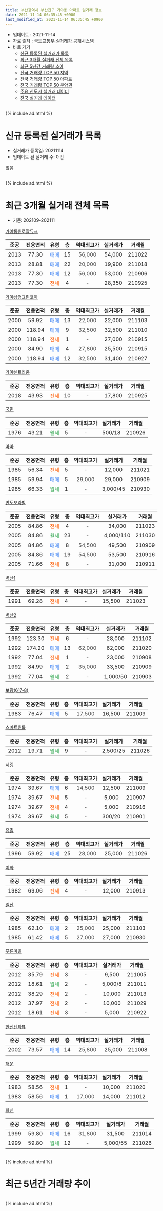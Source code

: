 ```yaml
---
title: 부산광역시 부산진구 가야동 아파트 실거래 정보
date: 2021-11-14 06:35:45 +0900
last_modified_at: 2021-11-14 06:35:45 +0900
---
```


* 업데이트 : 2021-11-14
* 자료 출처 : [국토교통부 실거래가 공개시스템](http://rt.molit.go.kr)
* 바로 가기
    * [신규 등록된 실거래가 목록](#신규-등록된-실거래가-목록)
    * [최근 3개월 실거래 전체 목록](#최근-3개월-실거래-전체-목록)
    * [최근 5년간 거래량 추이](#최근-5년간-거래량-추이)
    * [전국 거래량 TOP 50 지역](https://inasie.github.io/apt-trade-info/최근-3개월-전국에서-가장-거래가-많이-발생한-지역)
    * [전국 거래량 TOP 50 아파트](https://inasie.github.io/apt-trade-info/최근-3개월-전국에서-가장-거래가-많이-발생한-아파트)
    * [전국 거래량 TOP 50 분양권](https://inasie.github.io/apt-trade-info/최근-3개월-전국에서-가장-거래가-많이-발생한-분양권)
    * [주요 신도시 실거래 데이터](https://inasie.github.io/apt-trade-info/주요-신도시)
    * [전국 실거래 데이터](https://inasie.github.io/apt-trade-info/전국)
<br>
{% include ad.html %}
<br>

# 신규 등록된 실거래가 목록
* 실거래가 등록일: 20211114
* 업데이트 된 실거래 수: 0 건

없음

<br>
{% include ad.html %}
<br>

# 최근 3개월 실거래 전체 목록
* 기준: 202109-202111


[가야동원로얄듀크](https://search.naver.com/search.naver?query=%EB%B6%80%EC%82%B0%EA%B4%91%EC%97%AD%EC%8B%9C+%EB%B6%80%EC%82%B0%EC%A7%84%EA%B5%AC+%EA%B0%80%EC%95%BC%EB%8F%99+%EA%B0%80%EC%95%BC%EB%8F%99%EC%9B%90%EB%A1%9C%EC%96%84%EB%93%80%ED%81%AC)

|준공|전용면적|유형|층|역대최고가|실거래가|거래월|
|:---:|:---:|:---:|:---:|:---:|:---:|:---:|
|2013|77.30|<span style="color:#4285f3">매매</span>|15|<span style="color:#444444">56,000</span>|54,000|211022|
|2013|28.81|<span style="color:#4285f3">매매</span>|22|<span style="color:#444444">20,000</span>|19,900|211018|
|2013|77.30|<span style="color:#4285f3">매매</span>|12|<span style="color:#444444">56,000</span>|53,000|210906|
|2013|77.30|<span style="color:#ff5a00">전세</span>|4|<span style="color:#444444">-</span>|28,350|210925|

[가야삼정그린코아](https://search.naver.com/search.naver?query=%EB%B6%80%EC%82%B0%EA%B4%91%EC%97%AD%EC%8B%9C+%EB%B6%80%EC%82%B0%EC%A7%84%EA%B5%AC+%EA%B0%80%EC%95%BC%EB%8F%99+%EA%B0%80%EC%95%BC%EC%82%BC%EC%A0%95%EA%B7%B8%EB%A6%B0%EC%BD%94%EC%95%84)

|준공|전용면적|유형|층|역대최고가|실거래가|거래월|
|:---:|:---:|:---:|:---:|:---:|:---:|:---:|
|2000|59.92|<span style="color:#4285f3">매매</span>|13|<span style="color:#444444">22,000</span>|22,000|211103|
|2000|118.94|<span style="color:#4285f3">매매</span>|9|<span style="color:#444444">32,500</span>|32,500|211010|
|2000|118.94|<span style="color:#ff5a00">전세</span>|1|<span style="color:#444444">-</span>|27,000|210915|
|2000|84.90|<span style="color:#4285f3">매매</span>|4|<span style="color:#444444">27,800</span>|25,500|210915|
|2000|118.94|<span style="color:#4285f3">매매</span>|12|<span style="color:#444444">32,500</span>|31,400|210927|

[가야센트리움](https://search.naver.com/search.naver?query=%EB%B6%80%EC%82%B0%EA%B4%91%EC%97%AD%EC%8B%9C+%EB%B6%80%EC%82%B0%EC%A7%84%EA%B5%AC+%EA%B0%80%EC%95%BC%EB%8F%99+%EA%B0%80%EC%95%BC%EC%84%BC%ED%8A%B8%EB%A6%AC%EC%9B%80)

|준공|전용면적|유형|층|역대최고가|실거래가|거래월|
|:---:|:---:|:---:|:---:|:---:|:---:|:---:|
|2018|43.93|<span style="color:#ff5a00">전세</span>|10|<span style="color:#444444">-</span>|17,800|210925|

[국민](https://search.naver.com/search.naver?query=%EB%B6%80%EC%82%B0%EA%B4%91%EC%97%AD%EC%8B%9C+%EB%B6%80%EC%82%B0%EC%A7%84%EA%B5%AC+%EA%B0%80%EC%95%BC%EB%8F%99+%EA%B5%AD%EB%AF%BC)

|준공|전용면적|유형|층|역대최고가|실거래가|거래월|
|:---:|:---:|:---:|:---:|:---:|:---:|:---:|
|1976|43.21|<span style="color:#34a853">월세</span>|5|<span style="color:#444444">-</span>|500/18|210926|

[마마](https://search.naver.com/search.naver?query=%EB%B6%80%EC%82%B0%EA%B4%91%EC%97%AD%EC%8B%9C+%EB%B6%80%EC%82%B0%EC%A7%84%EA%B5%AC+%EA%B0%80%EC%95%BC%EB%8F%99+%EB%A7%88%EB%A7%88)

|준공|전용면적|유형|층|역대최고가|실거래가|거래월|
|:---:|:---:|:---:|:---:|:---:|:---:|:---:|
|1985|56.34|<span style="color:#ff5a00">전세</span>|5|<span style="color:#444444">-</span>|12,000|211021|
|1985|59.94|<span style="color:#4285f3">매매</span>|5|<span style="color:#444444">29,000</span>|29,000|210909|
|1985|66.33|<span style="color:#34a853">월세</span>|1|<span style="color:#444444">-</span>|3,000/45|210930|

[반도보라빌](https://search.naver.com/search.naver?query=%EB%B6%80%EC%82%B0%EA%B4%91%EC%97%AD%EC%8B%9C+%EB%B6%80%EC%82%B0%EC%A7%84%EA%B5%AC+%EA%B0%80%EC%95%BC%EB%8F%99+%EB%B0%98%EB%8F%84%EB%B3%B4%EB%9D%BC%EB%B9%8C)

|준공|전용면적|유형|층|역대최고가|실거래가|거래월|
|:---:|:---:|:---:|:---:|:---:|:---:|:---:|
|2005|84.86|<span style="color:#ff5a00">전세</span>|4|<span style="color:#444444">-</span>|34,000|211023|
|2005|84.86|<span style="color:#34a853">월세</span>|23|<span style="color:#444444">-</span>|4,000/110|211030|
|2005|84.86|<span style="color:#4285f3">매매</span>|8|<span style="color:#444444">54,500</span>|49,500|210909|
|2005|84.86|<span style="color:#4285f3">매매</span>|19|<span style="color:#444444">54,500</span>|53,500|210916|
|2005|71.66|<span style="color:#ff5a00">전세</span>|8|<span style="color:#444444">-</span>|31,000|210911|

[벽산1](https://search.naver.com/search.naver?query=%EB%B6%80%EC%82%B0%EA%B4%91%EC%97%AD%EC%8B%9C+%EB%B6%80%EC%82%B0%EC%A7%84%EA%B5%AC+%EA%B0%80%EC%95%BC%EB%8F%99+%EB%B2%BD%EC%82%B01)

|준공|전용면적|유형|층|역대최고가|실거래가|거래월|
|:---:|:---:|:---:|:---:|:---:|:---:|:---:|
|1991|69.28|<span style="color:#ff5a00">전세</span>|4|<span style="color:#444444">-</span>|15,500|211023|

[벽산2](https://search.naver.com/search.naver?query=%EB%B6%80%EC%82%B0%EA%B4%91%EC%97%AD%EC%8B%9C+%EB%B6%80%EC%82%B0%EC%A7%84%EA%B5%AC+%EA%B0%80%EC%95%BC%EB%8F%99+%EB%B2%BD%EC%82%B02)

|준공|전용면적|유형|층|역대최고가|실거래가|거래월|
|:---:|:---:|:---:|:---:|:---:|:---:|:---:|
|1992|123.30|<span style="color:#ff5a00">전세</span>|6|<span style="color:#444444">-</span>|28,000|211102|
|1992|174.20|<span style="color:#4285f3">매매</span>|13|<span style="color:#444444">62,000</span>|62,000|211020|
|1992|77.04|<span style="color:#ff5a00">전세</span>|1|<span style="color:#444444">-</span>|23,000|210908|
|1992|84.99|<span style="color:#4285f3">매매</span>|2|<span style="color:#444444">35,000</span>|33,500|210909|
|1992|77.04|<span style="color:#34a853">월세</span>|2|<span style="color:#444444">-</span>|1,000/50|210903|

[보광(617-8)](https://search.naver.com/search.naver?query=%EB%B6%80%EC%82%B0%EA%B4%91%EC%97%AD%EC%8B%9C+%EB%B6%80%EC%82%B0%EC%A7%84%EA%B5%AC+%EA%B0%80%EC%95%BC%EB%8F%99+%EB%B3%B4%EA%B4%91%28617-8%29)

|준공|전용면적|유형|층|역대최고가|실거래가|거래월|
|:---:|:---:|:---:|:---:|:---:|:---:|:---:|
|1983|76.47|<span style="color:#4285f3">매매</span>|5|<span style="color:#444444">17,500</span>|16,500|211009|

[스마트원룸](https://search.naver.com/search.naver?query=%EB%B6%80%EC%82%B0%EA%B4%91%EC%97%AD%EC%8B%9C+%EB%B6%80%EC%82%B0%EC%A7%84%EA%B5%AC+%EA%B0%80%EC%95%BC%EB%8F%99+%EC%8A%A4%EB%A7%88%ED%8A%B8%EC%9B%90%EB%A3%B8)

|준공|전용면적|유형|층|역대최고가|실거래가|거래월|
|:---:|:---:|:---:|:---:|:---:|:---:|:---:|
|2012|19.71|<span style="color:#34a853">월세</span>|9|<span style="color:#444444">-</span>|2,500/25|211026|

[시영](https://search.naver.com/search.naver?query=%EB%B6%80%EC%82%B0%EA%B4%91%EC%97%AD%EC%8B%9C+%EB%B6%80%EC%82%B0%EC%A7%84%EA%B5%AC+%EA%B0%80%EC%95%BC%EB%8F%99+%EC%8B%9C%EC%98%81)

|준공|전용면적|유형|층|역대최고가|실거래가|거래월|
|:---:|:---:|:---:|:---:|:---:|:---:|:---:|
|1974|39.67|<span style="color:#4285f3">매매</span>|6|<span style="color:#444444">14,500</span>|12,500|211009|
|1974|39.67|<span style="color:#ff5a00">전세</span>|5|<span style="color:#444444">-</span>|5,000|210907|
|1974|39.67|<span style="color:#ff5a00">전세</span>|4|<span style="color:#444444">-</span>|5,000|210916|
|1974|39.67|<span style="color:#34a853">월세</span>|5|<span style="color:#444444">-</span>|300/20|210901|

[유림](https://search.naver.com/search.naver?query=%EB%B6%80%EC%82%B0%EA%B4%91%EC%97%AD%EC%8B%9C+%EB%B6%80%EC%82%B0%EC%A7%84%EA%B5%AC+%EA%B0%80%EC%95%BC%EB%8F%99+%EC%9C%A0%EB%A6%BC)

|준공|전용면적|유형|층|역대최고가|실거래가|거래월|
|:---:|:---:|:---:|:---:|:---:|:---:|:---:|
|1996|59.92|<span style="color:#4285f3">매매</span>|25|<span style="color:#444444">28,000</span>|25,000|211026|

[이화](https://search.naver.com/search.naver?query=%EB%B6%80%EC%82%B0%EA%B4%91%EC%97%AD%EC%8B%9C+%EB%B6%80%EC%82%B0%EC%A7%84%EA%B5%AC+%EA%B0%80%EC%95%BC%EB%8F%99+%EC%9D%B4%ED%99%94)

|준공|전용면적|유형|층|역대최고가|실거래가|거래월|
|:---:|:---:|:---:|:---:|:---:|:---:|:---:|
|1982|69.06|<span style="color:#ff5a00">전세</span>|4|<span style="color:#444444">-</span>|12,000|210913|

[일산](https://search.naver.com/search.naver?query=%EB%B6%80%EC%82%B0%EA%B4%91%EC%97%AD%EC%8B%9C+%EB%B6%80%EC%82%B0%EC%A7%84%EA%B5%AC+%EA%B0%80%EC%95%BC%EB%8F%99+%EC%9D%BC%EC%82%B0)

|준공|전용면적|유형|층|역대최고가|실거래가|거래월|
|:---:|:---:|:---:|:---:|:---:|:---:|:---:|
|1985|62.10|<span style="color:#4285f3">매매</span>|2|<span style="color:#444444">25,000</span>|25,000|211103|
|1985|61.42|<span style="color:#4285f3">매매</span>|5|<span style="color:#444444">27,000</span>|27,000|210930|

[푸른마을](https://search.naver.com/search.naver?query=%EB%B6%80%EC%82%B0%EA%B4%91%EC%97%AD%EC%8B%9C+%EB%B6%80%EC%82%B0%EC%A7%84%EA%B5%AC+%EA%B0%80%EC%95%BC%EB%8F%99+%ED%91%B8%EB%A5%B8%EB%A7%88%EC%9D%84)

|준공|전용면적|유형|층|역대최고가|실거래가|거래월|
|:---:|:---:|:---:|:---:|:---:|:---:|:---:|
|2012|35.79|<span style="color:#ff5a00">전세</span>|3|<span style="color:#444444">-</span>|9,500|211005|
|2012|18.61|<span style="color:#34a853">월세</span>|2|<span style="color:#444444">-</span>|5,000/8|211011|
|2012|38.29|<span style="color:#ff5a00">전세</span>|2|<span style="color:#444444">-</span>|10,000|211013|
|2012|37.97|<span style="color:#ff5a00">전세</span>|2|<span style="color:#444444">-</span>|10,000|211029|
|2012|18.61|<span style="color:#ff5a00">전세</span>|3|<span style="color:#444444">-</span>|5,000|210922|

[한신센타뷰](https://search.naver.com/search.naver?query=%EB%B6%80%EC%82%B0%EA%B4%91%EC%97%AD%EC%8B%9C+%EB%B6%80%EC%82%B0%EC%A7%84%EA%B5%AC+%EA%B0%80%EC%95%BC%EB%8F%99+%ED%95%9C%EC%8B%A0%EC%84%BC%ED%83%80%EB%B7%B0)

|준공|전용면적|유형|층|역대최고가|실거래가|거래월|
|:---:|:---:|:---:|:---:|:---:|:---:|:---:|
|2002|73.57|<span style="color:#4285f3">매매</span>|14|<span style="color:#444444">25,800</span>|25,000|211008|


<script async src="//pagead2.googlesyndication.com/pagead/js/adsbygoogle.js"></script>
<!-- 기본 -->
<ins class="adsbygoogle"
     style="display:block"
     data-ad-client="ca-pub-2446590836940007"
     data-ad-slot="1659523306"
     data-ad-format="auto"
     data-full-width-responsive="true"></ins>
<script>
(adsbygoogle = window.adsbygoogle || []).push({});
</script>


[해운](https://search.naver.com/search.naver?query=%EB%B6%80%EC%82%B0%EA%B4%91%EC%97%AD%EC%8B%9C+%EB%B6%80%EC%82%B0%EC%A7%84%EA%B5%AC+%EA%B0%80%EC%95%BC%EB%8F%99+%ED%95%B4%EC%9A%B4)

|준공|전용면적|유형|층|역대최고가|실거래가|거래월|
|:---:|:---:|:---:|:---:|:---:|:---:|:---:|
|1983|58.56|<span style="color:#ff5a00">전세</span>|1|<span style="color:#444444">-</span>|10,000|211020|
|1983|58.56|<span style="color:#4285f3">매매</span>|1|<span style="color:#444444">17,000</span>|14,000|211012|

[화신](https://search.naver.com/search.naver?query=%EB%B6%80%EC%82%B0%EA%B4%91%EC%97%AD%EC%8B%9C+%EB%B6%80%EC%82%B0%EC%A7%84%EA%B5%AC+%EA%B0%80%EC%95%BC%EB%8F%99+%ED%99%94%EC%8B%A0)

|준공|전용면적|유형|층|역대최고가|실거래가|거래월|
|:---:|:---:|:---:|:---:|:---:|:---:|:---:|
|1999|59.80|<span style="color:#4285f3">매매</span>|16|<span style="color:#444444">31,800</span>|31,500|211014|
|1999|59.80|<span style="color:#34a853">월세</span>|12|<span style="color:#444444">-</span>|5,000/55|211026|


<br>
{% include ad.html %}
<br>

# 최근 5년간 거래량 추이


<div style="width:100%;">
    <canvas id="deal_progress" height="200"></canvas>
</div>

<script>
new Chart(document.getElementById("deal_progress"), {
    type: 'line',
    data: {
        labels: ['201611','201612','201701','201702','201703','201704','201705','201706','201707','201708','201709','201710','201711','201712','201801','201802','201803','201804','201805','201806','201807','201808','201809','201810','201811','201812','201901','201902','201903','201904','201905','201906','201907','201908','201909','201910','201911','201912','202001','202002','202003','202004','202005','202006','202007','202008','202009','202010','202011','202012','202101','202102','202103','202104','202105','202106','202107','202108','202109','202110','202111'],
        datasets: [{
            label: '매매',
            pointRadius: 1,
            data: [43, 28, 27, 38, 52, 44, 32, 35, 53, 23, 24, 20, 22, 11, 21, 32, 22, 24, 14, 16, 10, 14, 11, 25, 16, 9, 14, 18, 13, 18, 15, 27, 24, 18, 36, 36, 69, 33, 143, 68, 28, 36, 31, 77, 68, 26, 33, 93, 145, 103, 23, 31, 27, 85, 74, 17, 11, 12, 8, 10, 2],
            borderColor: "rgba(255, 201, 14, 1)",
            backgroundColor: "rgba(255, 201, 14, 0.5)",
            fill: false,
            lineTension: 0
        },{
            label: '전월세',
            pointRadius: 1,
            data: [17, 19, 11, 28, 21, 24, 15, 18, 25, 19, 11, 11, 11, 8, 16, 17, 13, 10, 13, 10, 13, 9, 9, 15, 8, 7, 13, 22, 8, 12, 25, 15, 11, 16, 17, 14, 18, 16, 16, 25, 13, 12, 19, 20, 19, 28, 9, 21, 24, 40, 24, 31, 20, 28, 29, 31, 17, 16, 13, 11, 1],
            borderColor: "rgba(0, 141, 185, 1)",
            backgroundColor: "rgba(0, 141, 185, 0.5)",
            fill: false,
            lineTension: 0
        }
        ]
    },
    options: {
        responsive: true,
        title: {
            display: false
        },
        tooltips: {
            mode: 'index',
            intersect: false
        },
        hover: {
            mode: 'nearest',
            intersect: true
        },
        scales: {
            xAxes: [{
                display: true,
                scaleLabel: {
                    display: true,
                    labelString: '년/월'
                }
            }],
            yAxes: [{
                display: true,
                ticks: {
                    suggestedMin: 0,
                },
                scaleLabel: {
                    display: true,
                    labelString: '실거래 수'
                }
            }]
        }
    }
});

</script>


<br>
{% include ad.html %}
<br>

